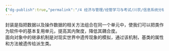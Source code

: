 ```yaml
---
{"dg-publish":true,"permalink":"/4 经济与管理/经管学习与考试/川农/信息系统分析与设计/封装继承多态/","title":"封装继承多态"}
---
```



封装是指把数据以及操作数据的相关方法组合在同一个单元中，使我们可以把类作为软件中的基本复用单元，提高其内聚度，降低其耦合度。  
面向对象中的继承机制是对现实世界中遗传现象的模拟，通过该机制，基类的属性和方法被遗传给派生类。